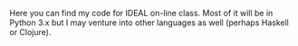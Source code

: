 Here you can find my code for IDEAL on-line class. Most of it will be in Python
3.x but I may venture into other languages as well (perhaps Haskell or
Clojure).
